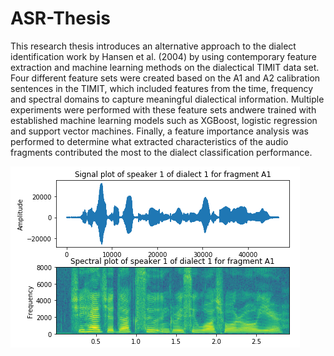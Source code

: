 # ASR-Thesis

This  research  thesis  introduces  an  alternative  approach to the dialect identification work by Hansen et al. (2004) by using contemporary feature extraction and machine learning methods on the dialectical TIMIT data set. Four different feature sets were created based on the A1 and A2 calibration sentences in the TIMIT, which included features from the time, frequency and spectral  domains  to  capture  meaningful  dialectical  information. Multiple experiments were performed with these feature sets andwere  trained  with  established  machine  learning  models  such  as XGBoost,  logistic  regression  and  support  vector  machines.  Finally, a feature importance analysis was performed to determine what extracted characteristics of the audio fragments contributed the  most  to  the  dialect  classification  performance.

![alt text](https://github.com/Thelukepet/ASR-Thesis/blob/master/Spectrogramplot.PNG)
